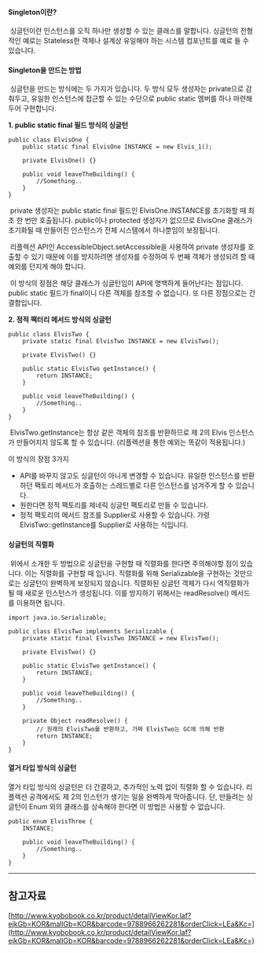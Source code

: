 #### Singleton이란?

 싱글턴이란 인스턴스를 오직 하나만 생성할 수 있는 클래스를 말합니다. 싱글턴의 전형적인 예로는 Stateless한 객체나 설계상 유일해야 하는 시스템 컴포넌트를 예로 들 수 있습니다.

#### Singleton을 만드는 방법

 싱글턴을 만드는 방식에는 두 가지가 있습니다. 두 방식 모두 생성자는 private으로 감춰두고, 유일한 인스턴스에 접근할 수 있는 수단으로 public static 멤버를 하나 마련해두어 구현합니다.

**1\. public static final 필드 방식의 싱글턴**

```
public class ElvisOne {
    public static final ElvisOne INSTANCE = new Elvis_1();
    
    private ElvisOne() {}
    
    public void leaveTheBuilding() {
        //Something..
    }
}
```

 private 생성자는 public static final 필드인 ElvisOne.INSTANCE를 초기화할 때 최초 한 번만 호출됩니다. public이나 protected 생성자가 없으므로 ElvisOne 클래스가 초기화될 때 만들어진 인스턴스가 전체 시스템에서 하나뿐임이 보장됩니다.

 리플렉션 API인 AccessibleObject.setAccessible을 사용하여 private 생성자를 호출할 수 있기 때문에 이를 방지하려면 생성자를 수정하여 두 번째 객체가 생성되려 할 때 예외를 던지게 해야 합니다.

 이 방식의 장점은 해당 클래스가 싱글턴임이 API에 명백하게 들어난다는 점입니다. public static 필드가 final이니 다른 객체를 참조할 수 없습니다. 또 다른 장점으로는 간결함입니다.

**2\. 정적 팩터리 메서드 방식의 싱글턴**

```
public class ElvisTwo {
    private static final ElvisTwo INSTANCE = new ElvisTwo();
    
    private ElvisTwo() {}
    
    public static ElvisTwo getInstance() {
        return INSTANCE;
    }

    public void leaveTheBuilding() {
        //Something..
    }
}
```

 ElvisTwo.getInstance는 항상 같은 객체의 참조를 반환하므로 제 2의 Elvis 인스턴스가 만들어지지 않도록 할 수 있습니다. (리플렉션을 통한 예외는 똑같이 적용됩니다.)

이 방식의 장점 3가지

-   API를 바꾸지 않고도 싱글턴이 아니게 변경할 수 있습니다. 유일한 인스턴스를 반환하던 팩토리 메서드가 호출하는 스레드별로 다른 인스턴스를 넘겨주게 할 수 있습니다.
-   원한다면 정적 팩토리를 제네릭 싱글턴 팩토리로 만들 수 있습니다.
-   정적 팩토리의 메서드 참조를 Supplier로 사용할 수 있습니다. 가령 ElvisTwo::getInstance를 Supplier<ElvisTwo>로 사용하는 식입니다.

#### 싱글턴의 직렬화

 위에서 소개한 두 방법으로 싱글턴을 구현할 때 직렬화를 한다면 주의해야할 점이 있습니다. 이는 직렬화를 구현할 때 입니다. 직렬화를 위해 Serializable을 구현하는 것만으로는 싱글턴이 완벽하게 보장되지 않습니다. 직렬화된 싱글턴 객체가 다시 역직렬화가 될 때 새로운 인스턴스가 생성됩니다. 이를 방지하기 위해서는 readResolve() 메서드를 이용하면 됩니다.

```
import java.io.Serializable;

public class ElvisTwo implements Serializable {
    private static final ElvisTwo INSTANCE = new ElvisTwo();

    private ElvisTwo() {}

    public static ElvisTwo getInstance() {
        return INSTANCE;
    }

    public void leaveTheBuilding() {
        //Something..
    }

    private Object readResolve() {
        // 원래의 ElvisTwo를 반환하고, 가짜 ElvisTwo는 GC에 의해 반환
        return INSTANCE;
    }
}
```

#### 열거 타입 방식의 싱글턴

열거 타입 방식의 싱글턴은 더 간결하고, 추가적인 노력 없이 직렬화 할 수 있습니다. 리플렉션 공격에서도 제 2의 인스턴가 생기는 일을 완벽하게 막아줍니다. 단, 만들려는 싱글턴이 Enum 외의 클래스를 상속해야 한다면 이 방법은 사용할 수 없습니다.

```
public enum ElvisThree {
    INSTANCE;

    public void leaveTheBuilding() {
        //Something..
    }
}
```

---

## 참고자료

[http://www.kyobobook.co.kr/product/detailViewKor.laf?ejkGb=KOR&mallGb=KOR&barcode=9788966262281&orderClick=LEa&Kc=](http://www.kyobobook.co.kr/product/detailViewKor.laf?ejkGb=KOR&mallGb=KOR&barcode=9788966262281&orderClick=LEa&Kc=)